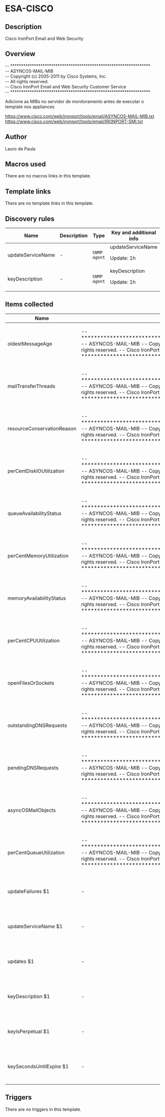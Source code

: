 # ESA-CISCO

## Description

Cisco IronPort Email and Web Security

## Overview

-- *****************************************************************  
-- ASYNCOS-MAIL-MIB  
-- Copyright (c) 2005-2011 by Cisco Systems, Inc.  
-- All rights reserved.  
-- Cisco IronPort Email and Web Security Customer Service  
-- *****************************************************************


Adicione as MIBs no servidor de monitoramento antes de executar o template nos appliances 


<https://www.cisco.com/web/ironport/tools/email/ASYNCOS-MAIL-MIB.txt>  
<https://www.cisco.com/web/ironport/tools/email/IRONPORT-SMI.txt>



## Author

Lauro de Paula

## Macros used

There are no macros links in this template.

## Template links

There are no template links in this template.

## Discovery rules

|Name|Description|Type|Key and additional info|
|----|-----------|----|----|
|updateServiceName|<p>-</p>|`SNMP agent`|updateServiceName<p>Update: 1h</p>|
|keyDescription|<p>-</p>|`SNMP agent`|keyDescription<p>Update: 1h</p>|
## Items collected

|Name|Description|Type|Key and additional info|
|----|-----------|----|----|
|oldestMessageAge|<p>-- ***************************************************************** -- ASYNCOS-MAIL-MIB -- Copyright (c) 2005-2011 by Cisco Systems, Inc. -- All rights reserved. -- Cisco IronPort Email and Web Security Customer Service -- *****************************************************************</p>|`SNMP agent`|oldestMessageAge.0<p>Update: 180s</p>|
|mailTransferThreads|<p>-- ***************************************************************** -- ASYNCOS-MAIL-MIB -- Copyright (c) 2005-2011 by Cisco Systems, Inc. -- All rights reserved. -- Cisco IronPort Email and Web Security Customer Service -- *****************************************************************</p>|`SNMP agent`|mailTransferThreads.0<p>Update: 180s</p>|
|resourceConservationReason|<p>-- ***************************************************************** -- ASYNCOS-MAIL-MIB -- Copyright (c) 2005-2011 by Cisco Systems, Inc. -- All rights reserved. -- Cisco IronPort Email and Web Security Customer Service -- *****************************************************************</p>|`SNMP agent`|resourceConservationReason.0<p>Update: 180s</p>|
|perCentDiskIOUtilization|<p>-- ***************************************************************** -- ASYNCOS-MAIL-MIB -- Copyright (c) 2005-2011 by Cisco Systems, Inc. -- All rights reserved. -- Cisco IronPort Email and Web Security Customer Service -- *****************************************************************</p>|`SNMP agent`|perCentDiskIOUtilization.0<p>Update: 45s</p>|
|queueAvailabilityStatus|<p>-- ***************************************************************** -- ASYNCOS-MAIL-MIB -- Copyright (c) 2005-2011 by Cisco Systems, Inc. -- All rights reserved. -- Cisco IronPort Email and Web Security Customer Service -- *****************************************************************</p>|`SNMP agent`|queueAvailabilityStatus.0<p>Update: 180s</p>|
|perCentMemoryUtilization|<p>-- ***************************************************************** -- ASYNCOS-MAIL-MIB -- Copyright (c) 2005-2011 by Cisco Systems, Inc. -- All rights reserved. -- Cisco IronPort Email and Web Security Customer Service -- *****************************************************************</p>|`SNMP agent`|perCentMemoryUtilization.0<p>Update: 45s</p>|
|memoryAvailabilityStatus|<p>-- ***************************************************************** -- ASYNCOS-MAIL-MIB -- Copyright (c) 2005-2011 by Cisco Systems, Inc. -- All rights reserved. -- Cisco IronPort Email and Web Security Customer Service -- *****************************************************************</p>|`SNMP agent`|memoryAvailabilityStatus.0<p>Update: 180s</p>|
|perCentCPUUtilization|<p>-- ***************************************************************** -- ASYNCOS-MAIL-MIB -- Copyright (c) 2005-2011 by Cisco Systems, Inc. -- All rights reserved. -- Cisco IronPort Email and Web Security Customer Service -- *****************************************************************</p>|`SNMP agent`|perCentCPUUtilization.0<p>Update: 45s</p>|
|openFilesOrSockets|<p>-- ***************************************************************** -- ASYNCOS-MAIL-MIB -- Copyright (c) 2005-2011 by Cisco Systems, Inc. -- All rights reserved. -- Cisco IronPort Email and Web Security Customer Service -- *****************************************************************</p>|`SNMP agent`|openFilesOrSockets.0<p>Update: 180s</p>|
|outstandingDNSRequests|<p>-- ***************************************************************** -- ASYNCOS-MAIL-MIB -- Copyright (c) 2005-2011 by Cisco Systems, Inc. -- All rights reserved. -- Cisco IronPort Email and Web Security Customer Service -- *****************************************************************</p>|`SNMP agent`|outstandingDNSRequests.0<p>Update: 180s</p>|
|pendingDNSRequests|<p>-- ***************************************************************** -- ASYNCOS-MAIL-MIB -- Copyright (c) 2005-2011 by Cisco Systems, Inc. -- All rights reserved. -- Cisco IronPort Email and Web Security Customer Service -- *****************************************************************</p>|`SNMP agent`|pendingDNSRequests.0<p>Update: 180s</p>|
|asyncOSMailObjects|<p>-- ***************************************************************** -- ASYNCOS-MAIL-MIB -- Copyright (c) 2005-2011 by Cisco Systems, Inc. -- All rights reserved. -- Cisco IronPort Email and Web Security Customer Service -- *****************************************************************</p>|`SNMP agent`|asyncOSMailObjects.27.0<p>Update: 180s</p>|
|perCentQueueUtilization|<p>-- ***************************************************************** -- ASYNCOS-MAIL-MIB -- Copyright (c) 2005-2011 by Cisco Systems, Inc. -- All rights reserved. -- Cisco IronPort Email and Web Security Customer Service -- *****************************************************************</p>|`SNMP agent`|perCentQueueUtilization.0<p>Update: 30s</p>|
|updateFailures $1|<p>-</p>|`SNMP agent`|updateFailures[{#SNMPVALUE}]<p>Update: 2h</p><p>LLD</p>|
|updateServiceName $1|<p>-</p>|`SNMP agent`|updateServiceName[{#SNMPVALUE}]<p>Update: 2h</p><p>LLD</p>|
|updates $1|<p>-</p>|`SNMP agent`|updates[{#SNMPVALUE}]<p>Update: 2h</p><p>LLD</p>|
|keyDescription $1|<p>-</p>|`SNMP agent`|keyDescription[{#SNMPVALUE}]<p>Update: 3h</p><p>LLD</p>|
|keyIsPerpetual $1|<p>-</p>|`SNMP agent`|keyIsPerpetual[{#SNMPVALUE}]<p>Update: 3h</p><p>LLD</p>|
|keySecondsUntilExpire $1|<p>-</p>|`SNMP agent`|keySecondsUntilExpire[{#SNMPVALUE}]<p>Update: 3h</p><p>LLD</p>|
## Triggers

There are no triggers in this template.

